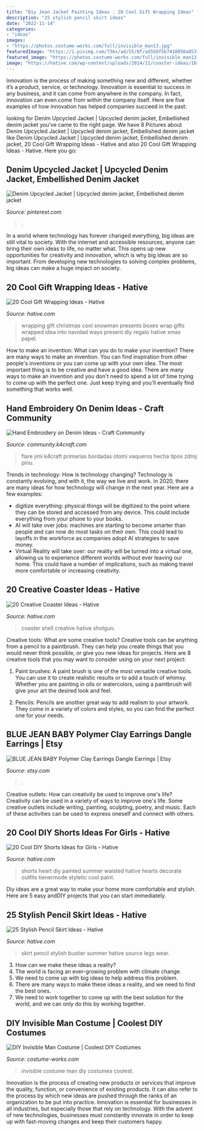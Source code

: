 ```yaml
---
title: "Diy Jean Jacket Painting Ideas : 20 Cool Gift Wrapping Ideas"
description: "25 stylish pencil skirt ideas"
date: "2022-11-14"
categories:
- "ideas"
images:
- "https://photos.costume-works.com/full/invisible_man13.jpg"
featuredImage: "https://i.pinimg.com/736x/ad/55/0f/ad550f5b7410950a85313845e4ea19cf.jpg"
featured_image: "https://photos.costume-works.com/full/invisible_man13.jpg"
image: "https://hative.com/wp-content/uploads/2014/11/coaster-ideas/16-shotgun-shell-coaster.jpg"
---
```



Innovation is the process of making something new and different, whether it’s a product, service, or technology. Innovation is essential to success in any business, and it can come from anywhere in the company. In fact, innovation can even come from within the company itself. Here are five examples of how innovation has helped companies succeed in the past:

	

		
looking for Denim Upcycled Jacket | Upcycled denim jacket, Embellished denim jacket you've came to the right page. We have 8 Pictures about Denim Upcycled Jacket | Upcycled denim jacket, Embellished denim jacket like Denim Upcycled Jacket | Upcycled denim jacket, Embellished denim jacket, 20 Cool Gift Wrapping Ideas - Hative and also 20 Cool Gift Wrapping Ideas - Hative. Here you go:
		
    
## Denim Upcycled Jacket | Upcycled Denim Jacket, Embellished Denim Jacket

<img loading=lazy src="https://i.pinimg.com/736x/ad/55/0f/ad550f5b7410950a85313845e4ea19cf.jpg" onerror="this.onerror=null;this.src='https://tse3.mm.bing.net/th?id=OIP.HZ2hYClTgaX_xU2gOWlMKQHaJ3&amp;pid=15.1';" alt="Denim Upcycled Jacket | Upcycled denim jacket, Embellished denim jacket">

_Source: pinterest.com_

>. 

	

In a world where technology has forever changed everything, big ideas are still vital to society. With the internet and accessible resources, anyone can bring their own ideas to life, no matter what. This opens up new opportunities for creativity and innovation, which is why big ideas are so important. From developing new technologies to solving complex problems, big ideas can make a huge impact on society.

    
## 20 Cool Gift Wrapping Ideas - Hative

<img loading=lazy src="https://hative.com/wp-content/uploads/2014/10/gift-wrapping-ideas/7-cool-gift-wrapping-ideas.jpg" onerror="this.onerror=null;this.src='https://tse2.mm.bing.net/th?id=OIP.FCGR5qcVwaA-UGUQzGBzGgHaM2&amp;pid=15.1';" alt="20 Cool Gift Wrapping Ideas - Hative">

_Source: hative.com_

>wrapping gift christmas cool snowman presents boxes wrap gifts wrapped idea into navidad ways present diy regalo hative xmas papel. 

	

How to make an invention: What can you do to make your invention?
There are many ways to make an invention. You can find inspiration from other people's inventions or you can come up with your own idea. The most important thing is to be creative and have a good idea. There are many ways to make an invention and you don't need to spend a lot of time trying to come up with the perfect one. Just keep trying and you'll eventually find something that works well.

    
## Hand Embroidery On Denim Ideas - Craft Community

<img loading=lazy src="https://community.k4craft.com/wp-content/uploads/2017/07/old-jeans-10.jpg" onerror="this.onerror=null;this.src='https://tse3.mm.bing.net/th?id=OIP.DHEx0byUe3SsS5w9VAI58QHaOk&amp;pid=15.1';" alt="Hand Embroidery on Denim Ideas - Craft Community">

_Source: community.k4craft.com_

>flare jimi k4craft primarias bordadas otomi vaqueros hecha tipos zdroj pinu. 

	

Trends in technology: How is technology changing?
Technology is constantly evolving, and with it, the way we live and work. In 2020, there are many ideas for how technology will change in the next year. Here are a few examples: 
- digitize everything: physical things will be digitized to the point where they can be stored and accessed from any device. This could include everything from your phone to your books. 
- AI will take over jobs: machines are starting to become smarter than people and can now do most tasks on their own. This could lead to layoffs in the workforce as companies adopt AI strategies to save money. 
- Virtual Reality will take over: our reality will be turned into a virtual one, allowing us to experience different worlds without ever leaving our home. This could have a number of implications, such as making travel more comfortable or increasing creativity.

    
## 20 Creative Coaster Ideas - Hative

<img loading=lazy src="https://hative.com/wp-content/uploads/2014/11/coaster-ideas/16-shotgun-shell-coaster.jpg" onerror="this.onerror=null;this.src='https://tse3.mm.bing.net/th?id=OIP.FXqYo4buRm3P89qIHQpS_AHaHa&amp;pid=15.1';" alt="20 Creative Coaster Ideas - Hative">

_Source: hative.com_

>coaster shell creative hative shotgun. 

	

Creative tools: What are some creative tools?
Creative tools can be anything from a pencil to a paintbrush. They can help you create things that you would never think possible, or give you new ideas for projects. Here are 8 creative tools that you may want to consider using on your next project:
1. Paint brushes: A paint brush is one of the most versatile creative tools. You can use it to create realistic results or to add a touch of whimsy. Whether you are painting in oils or watercolors, using a paintbrush will give your art the desired look and feel.

2. Pencils: Pencils are another great way to add realism to your artwork. They come in a variety of colors and styles, so you can find the perfect one for your needs.

    
## BLUE JEAN BABY Polymer Clay Earrings Dangle Earrings | Etsy

<img loading=lazy src="https://i.etsystatic.com/22261692/r/il/c300a6/2642998371/il_fullxfull.2642998371_b2on.jpg" onerror="this.onerror=null;this.src='https://tse1.mm.bing.net/th?id=OIP.LJ40EYbsHmQO1P2MSG6ENgHaJ4&amp;pid=15.1';" alt="BLUE JEAN BABY Polymer Clay Earrings Dangle Earrings | Etsy">

_Source: etsy.com_

>. 

	

Creative outlets: How can creativity be used to improve one's life?
Creativity can be used in a variety of ways to improve one's life. Some creative outlets include writing, painting, sculpting, poetry, and music. Each of these activities can be used to express oneself and connect with others.

    
## 20 Cool DIY Shorts Ideas For Girls - Hative

<img loading=lazy src="https://hative.com/wp-content/uploads/2015/01/diy-shorts-ideas/7-heart-shorts.jpg" onerror="this.onerror=null;this.src='https://tse4.mm.bing.net/th?id=OIP.l69slP7riSSB412xNWRFnAHaHa&amp;pid=15.1';" alt="20 Cool DIY Shorts Ideas for Girls - Hative">

_Source: hative.com_

>shorts heart diy painted summer waisted hative hearts decorate outfits tienermode styletic cool paint. 

	

Diy ideas are a great way to make your home more comfortable and stylish. Here are 5 easy andDIY projects that you can start immediately.

    
## 25 Stylish Pencil Skirt Ideas - Hative

<img loading=lazy src="https://hative.com/wp-content/uploads/2015/02/pencil-skirt-ideas/14-stylish-pencil-skirt-ideas.jpg" onerror="this.onerror=null;this.src='https://tse4.mm.bing.net/th?id=OIP.eP8UOcTpKlAWNWP3MqpEUwHaLD&amp;pid=15.1';" alt="25 Stylish Pencil Skirt Ideas - Hative">

_Source: hative.com_

>skirt pencil stylish bustier summer hative source legs wear. 

	

3. How can we make these ideas a reality?
1. The world is facing an ever-growing problem with climate change. 
2. We need to come up with big ideas to help address this problem. 
3. There are many ways to make these ideas a reality, and we need to find the best ones. 
4. We need to work together to come up with the best solution for the world, and we can only do this by working together.

    
## DIY Invisible Man Costume | Coolest DIY Costumes

<img loading=lazy src="https://photos.costume-works.com/full/invisible_man13.jpg" onerror="this.onerror=null;this.src='https://tse1.mm.bing.net/th?id=OIP.s7uRWbkKO7VW9aPzNP4oDAHaMT&amp;pid=15.1';" alt="DIY Invisible Man Costume | Coolest DIY Costumes">

_Source: costume-works.com_

>invisible costume man diy costumes coolest. 

	

Innovation is the process of creating new products or services that improve the quality, function, or convenience of existing products. It can also refer to the process by which new ideas are pushed through the ranks of an organization to be put into practice. Innovation is essential for businesses in all industries, but especially those that rely on technology. With the advent of new technologies, businesses must constantly innovate in order to keep up with fast-moving changes and keep their customers happy.

